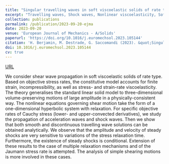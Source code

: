 ```yaml
---
title: "Singular travelling waves in soft viscoelastic solids of rate type"
excerpt: "Travelling waves, Shock waves, Nonlinear viscoelasticity, Soft solids, Hyperbolic systems"
collection: publications
permalink: /publication/2023-09-20-ejma
date: 2023-09-20
venue: 'European Journal of Mechanics - A/Solids'
paperurl: 'https://doi.org/10.1016/j.euromechsol.2023.105144'
citation: 'H. Berjamin, M. Destrade, G. Saccomandi (2023). &quot;Singular travelling waves in soft viscoelastic solids of rate type&quot;, <i>European Journal of Mechanics - A/Solids</i> 105144.'
doi: 10.1016/j.euromechsol.2023.105144
cv: true
---
```


[URL](https://www.sciencedirect.com/science/article/pii/S099775382300236X)

We consider shear wave propagation in soft viscoelastic solids of rate type. Based on objective stress rates, the constitutive model accounts for finite strain, incompressibility, as well as stress- and strain-rate viscoelasticity. The theory generalises the standard linear solid model to three-dimensional volume-preserving motions of large amplitude in a physically-consistent way. The nonlinear equations governing shear motion take the form of a one-dimensional hyperbolic system with relaxation. For specific objective rates of Cauchy stress (lower- and upper-convected derivatives), we study the propagation of acceleration waves and shock waves. Then we show that both smooth and discontinuous travelling wave solutions can be obtained analytically. We observe that the amplitude and velocity of steady shocks are very sensitive to variations of the stress relaxation time. Furthermore, the existence of steady shocks is conditional. Extension of these results to the case of multiple relaxation mechanisms and of the Jaumann stress rate is attempted. The analysis of simple shearing motions is more involved in these cases.